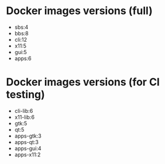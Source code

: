 # Docker images versions (full)

* sbs:4
* bbs:8
* cli:12
* x11:5
* gui:5
* apps:6

# Docker images versions (for CI testing)

* cli-lib:6
* x11-lib:6
* gtk:5
* qt:5
* apps-gtk:3
* apps-qt:3
* apps-gui:4
* apps-x11:2
